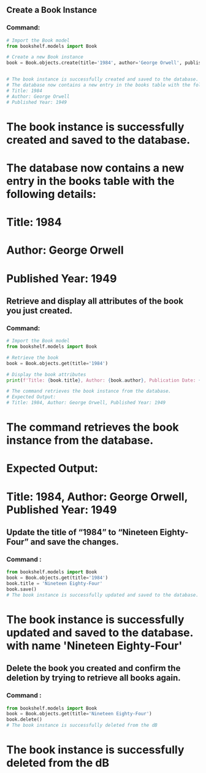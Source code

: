## Create a Book Instance

### Command:

```python
# Import the Book model
from bookshelf.models import Book

# Create a new Book instance
book = Book.objects.create(title='1984', author='George Orwell', published_year=1949)


# The book instance is successfully created and saved to the database.
# The database now contains a new entry in the books table with the following details:
# Title: 1984
# Author: George Orwell
# Published Year: 1949
```
# The book instance is successfully created and saved to the database.
# The database now contains a new entry in the books table with the following details:
# Title: 1984
# Author: George Orwell
# Published Year: 1949

## Retrieve and display all attributes of the book you just created.

### Command:

```python
# Import the Book model
from bookshelf.models import Book

# Retrieve the book
book = Book.objects.get(title='1984')

# Display the book attributes
print(f'Title: {book.title}, Author: {book.author}, Publication Date: {book.publication_date}')

# The command retrieves the book instance from the database.
# Expected Output:
# Title: 1984, Author: George Orwell, Published Year: 1949
```
# The command retrieves the book instance from the database.
# Expected Output:
# Title: 1984, Author: George Orwell, Published Year: 1949

## Update the title of “1984” to “Nineteen Eighty-Four” and save the changes.

### Command :

```python
from bookshelf.models import Book
book = Book.objects.get(title='1984')
book.title = 'Nineteen Eighty-Four'
book.save()
# The book instance is successfully updated and saved to the database. with name 'Nineteen Eighty-Four'
```

# The book instance is successfully updated and saved to the database. with name 'Nineteen Eighty-Four'


## Delete the book you created and confirm the deletion by trying to retrieve all books again.

### Command :

```python
from bookshelf.models import Book
book = Book.objects.get(title='Nineteen Eighty-Four')
book.delete()
# The book instance is successfully deleted from the dB
```

# The book instance is successfully deleted from the dB
